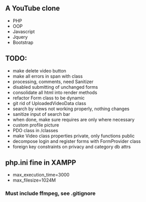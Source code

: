 ## A YouTube clone

- PHP
- OOP
- Javascript
- Jquery
- Bootstrap

## TODO:

- make delete video button
- make all errors in span with class
- processing, comments, need Sanitizer
- disabled submitting of unchanged forms
- consolidate all html into render methods
- refactor Form class to be dynamic
- git rid of UploadedVideoData class
- search by views not working properly, nothing changes
- sanitize input of search bar
- when done, make sure requires are only where necessary
- custom profile picture
- PDO class in /classes
- make Video class properties private, only functions public
- decompose login and register forms with FormProvider class
- foreign key constraints on privacy and category db attrs

## php.ini fine in XAMPP

- max_execution_time=3000
- max_filesize=1024M

### Must include ffmpeg, see .gitignore
